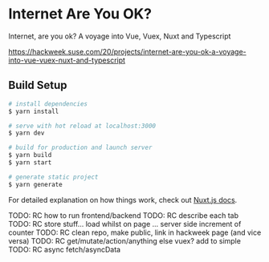 # Internet Are You OK?
Internet, are you ok? A voyage into Vue, Vuex, Nuxt and Typescript

https://hackweek.suse.com/20/projects/internet-are-you-ok-a-voyage-into-vue-vuex-nuxt-and-typescript

## Build Setup

```bash
# install dependencies
$ yarn install

# serve with hot reload at localhost:3000
$ yarn dev

# build for production and launch server
$ yarn build
$ yarn start

# generate static project
$ yarn generate
```

For detailed explanation on how things work, check out [Nuxt.js docs](https://nuxtjs.org).


TODO: RC how to run frontend/backend
TODO: RC describe each tab
TODO: RC store stuff... load whilst on page ... server side increment of counter
TODO: RC clean repo, make public, link in hackweek page (and vice versa)
TODO: RC get/mutate/action/anything else vuex? add to simple 
TODO: RC async fetch/asyncData
